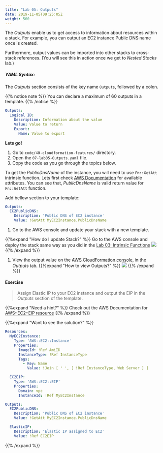 ```yaml
---
title: "Lab 05: Outputs"
date: 2019-11-05T09:25:05Z
weight: 500
---
```


The _Outputs_ enable us to get access to information about resources within a stack. For example, you can output an EC2 
instance Public DNS name once is created.

Furthermore, output values can be imported into other stacks to cross-stack references. (You will see this in action 
once we get to _Nested Stacks_ lab.)

##### YAML Syntax:
The _Outputs_ section consists of the key name `Outputs`, followed by a colon. 

{{% notice note %}}
You can declare a maximum of 60 outputs in a template.
{{% /notice %}}

```yaml
Outputs:
  Logical ID:
    Description: Information about the value
    Value: Value to return
    Export:
      Name: Value to export
```

**Lets go!**

1. Go to `code/40-cloudformation-features/` directory.
1. Open the `07-lab05-Outputs.yaml` file.
1. Copy the code as you go through the topics below.

To get the _PublicDnsName_ of the instance, you will need to use `Fn::GetAtt` intrinsic function. Lets first check
[AWS Documentation](https://docs.aws.amazon.com/en_pv/AWSCloudFormation/latest/UserGuide/aws-properties-ec2-instance.html#aws-properties-ec2-instance-return-values)
for available attributes. You can see that, _PublicDnsName_ is valid return value for `Fn::GetAtt` function.

Add bellow section to your template:
```yaml
Outputs:
  EC2PublicDNS:
    Description: 'Public DNS of EC2 instance'
    Value: !GetAtt MyEC2Instance.PublicDnsName
``` 

1. Go to the AWS console and update your stack with a new template.

{{%expand "How do I update Stack?" %}}
Go to the AWS console and deploy the stack same way as you did in 
the [Lab 03: Intrinsic Functions](../300-lab-03-functions)
![](/40-cloudformation-features/update-1.gif)
{{% /expand %}}

1. View the output value on the [AWS CloudFormation console](https://console.aws.amazon.com/cloudformation), in the _Outputs_ tab.
{{%expand "How to view Outputs?" %}}
![](/40-cloudformation-features/update-1.gif)
{{% /expand %}}

#### Exercise
> Assign Elastic IP to your EC2 instance and output the EIP in the _Outputs_ section of the template.

{{%expand "Need a hint?" %}}
Check out the AWS Documentation for [AWS::EC2::EIP resource](https://docs.aws.amazon.com/en_pv/AWSCloudFormation/latest/UserGuide/aws-properties-ec2-eip.html)
{{% /expand %}}

{{%expand "Want to see the solution?" %}}
```yaml
Resources:
  MyEC2Instance:
    Type: 'AWS::EC2::Instance'
    Properties:
      ImageId: !Ref AmiID
      InstanceType: !Ref InstanceType
      Tags:
        - Key: Name
          Value: !Join [ ' ', [ !Ref InstanceType, Web Server ] ]

  EC2EIP:
    Type: 'AWS::EC2::EIP'
    Properties:
      Domain: vpc
      InstanceId: !Ref MyEC2Instance

Outputs:
  EC2PublicDNS:
    Description: 'Public DNS of EC2 instance'
    Value: !GetAtt MyEC2Instance.PublicDnsName

  ElasticIP:
    Description: 'Elastic IP assigned to EC2'
    Value: !Ref EC2EIP
```
{{% /expand %}}





